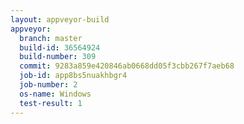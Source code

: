 ```yaml
---
layout: appveyor-build
appveyor:
  branch: master
  build-id: 36564924
  build-number: 309
  commit: 9283a859e420846ab0668dd05f3cbb267f7aeb68
  job-id: app8bs5nuakhbgr4
  job-number: 2
  os-name: Windows
  test-result: 1
---
```

